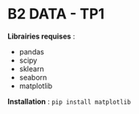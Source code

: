 # B2 DATA - TP1

**Librairies requises** :
- pandas
- scipy
- sklearn
- seaborn
- matplotlib

**Installation** :
`pip install matplotlib`